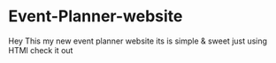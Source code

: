 # Event-Planner-website
Hey This my new event planner website its is simple & sweet just using HTMl check it out
